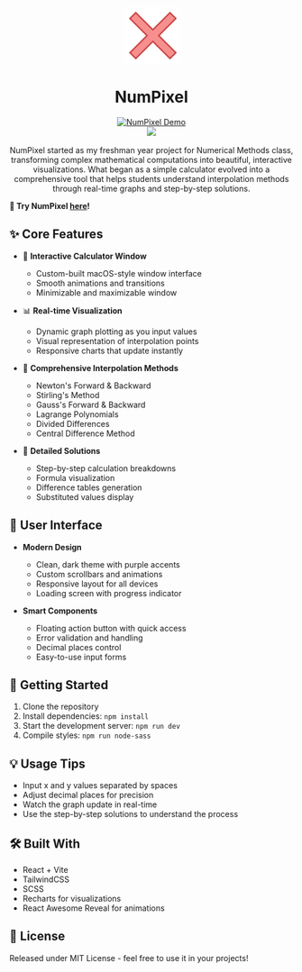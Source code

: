 <div align="center">
<a href="https://numpixel.vercel.app"><img src="public/logo.png" alt="NumPixel Logo" width="100" height="100"/></a>   
<h1>NumPixel</h1>
<a href="https://numpixel.vercel.app"><img src="https://github.com/JohnRaivenOlazo/NumPixel/assets/137252774/46642be6-3b02-4cf3-aab9-39e20dce7d04" alt="NumPixel Demo"></a>  
</div>

<div align="center">
  <img src="https://skillicons.dev/icons?i=react,javascript,vite,tailwind,scss" /><br>
  <p>
    NumPixel started as my freshman year project for Numerical Methods class, transforming complex mathematical 
    computations into beautiful, interactive visualizations. What began as a simple calculator evolved into a 
    comprehensive tool that helps students understand interpolation methods through real-time graphs and step-by-step solutions.
  </p>
</div>

**🚀 Try NumPixel [here](https://numpixel.vercel.app)!**

## ✨ Core Features

- 🎯 **Interactive Calculator Window**
  - Custom-built macOS-style window interface
  - Smooth animations and transitions
  - Minimizable and maximizable window

- 📊 **Real-time Visualization**
  - Dynamic graph plotting as you input values
  - Visual representation of interpolation points
  - Responsive charts that update instantly

- 🧮 **Comprehensive Interpolation Methods**
  - Newton's Forward & Backward
  - Stirling's Method
  - Gauss's Forward & Backward
  - Lagrange Polynomials
  - Divided Differences
  - Central Difference Method

- 📝 **Detailed Solutions**
  - Step-by-step calculation breakdowns
  - Formula visualization
  - Difference tables generation
  - Substituted values display

## 🎨 User Interface

- **Modern Design**
  - Clean, dark theme with purple accents
  - Custom scrollbars and animations
  - Responsive layout for all devices
  - Loading screen with progress indicator

- **Smart Components**
  - Floating action button with quick access
  - Error validation and handling
  - Decimal places control
  - Easy-to-use input forms

## 🚀 Getting Started

1. Clone the repository
2. Install dependencies: `npm install`
3. Start the development server: `npm run dev`
4. Compile styles: `npm run node-sass`

## 💡 Usage Tips

- Input x and y values separated by spaces
- Adjust decimal places for precision
- Watch the graph update in real-time
- Use the step-by-step solutions to understand the process

## 🛠️ Built With

- React + Vite
- TailwindCSS
- SCSS
- Recharts for visualizations
- React Awesome Reveal for animations

## 📝 License

Released under MIT License - feel free to use it in your projects!